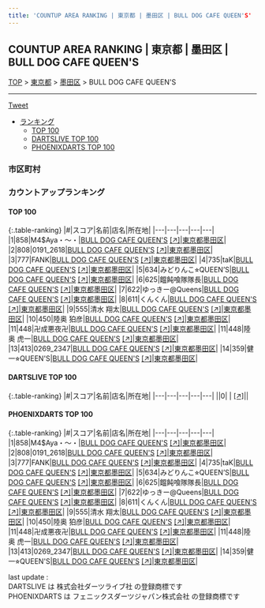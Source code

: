 ```yaml
---
title: 'COUNTUP AREA RANKING | 東京都 | 墨田区 | BULL DOG CAFE QUEEN'S'
---
```

## COUNTUP AREA RANKING | 東京都 | 墨田区 | BULL DOG CAFE QUEEN'S

[TOP](/darts/rank/) > [東京都](/darts/rank/東京都/) > [墨田区](/darts/rank/東京都/墨田区/) > BULL DOG CAFE QUEEN'S

___

<a href="https://twitter.com/share?ref_src=twsrc%5Etfw" data-text="COUNTUP AREA RANKING | 東京都墨田区BULL DOG CAFE QUEEN'S" class="twitter-share-button" data-hashtags="DARTSLIVE,PHOENIXDARTS,darts,ダーツ" data-show-count="false">Tweet</a>

* [ランキング](#カウントアップランキング)
    * [TOP 100](#top-100)
    * [DARTSLIVE TOP 100](#dartslive-top-100)
    * [PHOENIXDARTS TOP 100](#phoenixdarts-top-100)

### 市区町村

<ul>

</ul>

### カウントアップランキング

#### TOP 100



{:.table-ranking}
|#|スコア|名前|店名|所在地|
|---|---|---|---|---|
|1|858|<span class="rank-name-pd">M4$Aya・〜・</span>|<a href="/darts/rank/shops/80646.html">BULL DOG CAFE QUEEN'S</a> <a href="https://vs.phoenixdarts.com/jp/shop/shopDetailInfo/s_80646?s_seq=80646">[↗]</a>|<a href="/darts/rank/東京都/墨田区">東京都墨田区</a>|
|2|808|<span class="rank-name-pd">0191_2618</span>|<a href="/darts/rank/shops/80646.html">BULL DOG CAFE QUEEN'S</a> <a href="https://vs.phoenixdarts.com/jp/shop/shopDetailInfo/s_80646?s_seq=80646">[↗]</a>|<a href="/darts/rank/東京都/墨田区">東京都墨田区</a>|
|3|777|<span class="rank-name-pd">FANK</span>|<a href="/darts/rank/shops/80646.html">BULL DOG CAFE QUEEN'S</a> <a href="https://vs.phoenixdarts.com/jp/shop/shopDetailInfo/s_80646?s_seq=80646">[↗]</a>|<a href="/darts/rank/東京都/墨田区">東京都墨田区</a>|
|4|735|<span class="rank-name-pd">taK</span>|<a href="/darts/rank/shops/80646.html">BULL DOG CAFE QUEEN'S</a> <a href="https://vs.phoenixdarts.com/jp/shop/shopDetailInfo/s_80646?s_seq=80646">[↗]</a>|<a href="/darts/rank/東京都/墨田区">東京都墨田区</a>|
|5|634|<span class="rank-name-pd">みどりんこ⭐︎QUEEN’S</span>|<a href="/darts/rank/shops/80646.html">BULL DOG CAFE QUEEN'S</a> <a href="https://vs.phoenixdarts.com/jp/shop/shopDetailInfo/s_80646?s_seq=80646">[↗]</a>|<a href="/darts/rank/東京都/墨田区">東京都墨田区</a>|
|6|625|<span class="rank-name-pd">饂飩喰隊隊長</span>|<a href="/darts/rank/shops/80646.html">BULL DOG CAFE QUEEN'S</a> <a href="https://vs.phoenixdarts.com/jp/shop/shopDetailInfo/s_80646?s_seq=80646">[↗]</a>|<a href="/darts/rank/東京都/墨田区">東京都墨田区</a>|
|7|622|<span class="rank-name-pd">ゆっきー@Queens</span>|<a href="/darts/rank/shops/80646.html">BULL DOG CAFE QUEEN'S</a> <a href="https://vs.phoenixdarts.com/jp/shop/shopDetailInfo/s_80646?s_seq=80646">[↗]</a>|<a href="/darts/rank/東京都/墨田区">東京都墨田区</a>|
|8|611|<span class="rank-name-pd">くんくん</span>|<a href="/darts/rank/shops/80646.html">BULL DOG CAFE QUEEN'S</a> <a href="https://vs.phoenixdarts.com/jp/shop/shopDetailInfo/s_80646?s_seq=80646">[↗]</a>|<a href="/darts/rank/東京都/墨田区">東京都墨田区</a>|
|9|555|<span class="rank-name-pd">清水 翔太</span>|<a href="/darts/rank/shops/80646.html">BULL DOG CAFE QUEEN'S</a> <a href="https://vs.phoenixdarts.com/jp/shop/shopDetailInfo/s_80646?s_seq=80646">[↗]</a>|<a href="/darts/rank/東京都/墨田区">東京都墨田区</a>|
|10|450|<span class="rank-name-pd">陸奥 狛彦</span>|<a href="/darts/rank/shops/80646.html">BULL DOG CAFE QUEEN'S</a> <a href="https://vs.phoenixdarts.com/jp/shop/shopDetailInfo/s_80646?s_seq=80646">[↗]</a>|<a href="/darts/rank/東京都/墨田区">東京都墨田区</a>|
|11|448|<span class="rank-name-pd">卍成悪夜卍</span>|<a href="/darts/rank/shops/80646.html">BULL DOG CAFE QUEEN'S</a> <a href="https://vs.phoenixdarts.com/jp/shop/shopDetailInfo/s_80646?s_seq=80646">[↗]</a>|<a href="/darts/rank/東京都/墨田区">東京都墨田区</a>|
|11|448|<span class="rank-name-pd">陸奥 虎一</span>|<a href="/darts/rank/shops/80646.html">BULL DOG CAFE QUEEN'S</a> <a href="https://vs.phoenixdarts.com/jp/shop/shopDetailInfo/s_80646?s_seq=80646">[↗]</a>|<a href="/darts/rank/東京都/墨田区">東京都墨田区</a>|
|13|413|<span class="rank-name-pd">0269_2347</span>|<a href="/darts/rank/shops/80646.html">BULL DOG CAFE QUEEN'S</a> <a href="https://vs.phoenixdarts.com/jp/shop/shopDetailInfo/s_80646?s_seq=80646">[↗]</a>|<a href="/darts/rank/東京都/墨田区">東京都墨田区</a>|
|14|359|<span class="rank-name-pd">健一⭐︎QUEEN&#x27;S</span>|<a href="/darts/rank/shops/80646.html">BULL DOG CAFE QUEEN'S</a> <a href="https://vs.phoenixdarts.com/jp/shop/shopDetailInfo/s_80646?s_seq=80646">[↗]</a>|<a href="/darts/rank/東京都/墨田区">東京都墨田区</a>|


#### DARTSLIVE TOP 100



{:.table-ranking}
|#|スコア|名前|店名|所在地|
|---|---|---|---|---|
||0|<span class="rank-name-dl"> </span>|<a href="/darts/rank/shops/.html"></a> <a href="">[↗]</a>|<a href="/darts/rank//"></a>|


#### PHOENIXDARTS TOP 100



{:.table-ranking}
|#|スコア|名前|店名|所在地|
|---|---|---|---|---|
|1|858|<span class="rank-name-pd">M4$Aya・〜・</span>|<a href="/darts/rank/shops/80646.html">BULL DOG CAFE QUEEN'S</a> <a href="https://vs.phoenixdarts.com/jp/shop/shopDetailInfo/s_80646?s_seq=80646">[↗]</a>|<a href="/darts/rank/東京都/墨田区">東京都墨田区</a>|
|2|808|<span class="rank-name-pd">0191_2618</span>|<a href="/darts/rank/shops/80646.html">BULL DOG CAFE QUEEN'S</a> <a href="https://vs.phoenixdarts.com/jp/shop/shopDetailInfo/s_80646?s_seq=80646">[↗]</a>|<a href="/darts/rank/東京都/墨田区">東京都墨田区</a>|
|3|777|<span class="rank-name-pd">FANK</span>|<a href="/darts/rank/shops/80646.html">BULL DOG CAFE QUEEN'S</a> <a href="https://vs.phoenixdarts.com/jp/shop/shopDetailInfo/s_80646?s_seq=80646">[↗]</a>|<a href="/darts/rank/東京都/墨田区">東京都墨田区</a>|
|4|735|<span class="rank-name-pd">taK</span>|<a href="/darts/rank/shops/80646.html">BULL DOG CAFE QUEEN'S</a> <a href="https://vs.phoenixdarts.com/jp/shop/shopDetailInfo/s_80646?s_seq=80646">[↗]</a>|<a href="/darts/rank/東京都/墨田区">東京都墨田区</a>|
|5|634|<span class="rank-name-pd">みどりんこ⭐︎QUEEN’S</span>|<a href="/darts/rank/shops/80646.html">BULL DOG CAFE QUEEN'S</a> <a href="https://vs.phoenixdarts.com/jp/shop/shopDetailInfo/s_80646?s_seq=80646">[↗]</a>|<a href="/darts/rank/東京都/墨田区">東京都墨田区</a>|
|6|625|<span class="rank-name-pd">饂飩喰隊隊長</span>|<a href="/darts/rank/shops/80646.html">BULL DOG CAFE QUEEN'S</a> <a href="https://vs.phoenixdarts.com/jp/shop/shopDetailInfo/s_80646?s_seq=80646">[↗]</a>|<a href="/darts/rank/東京都/墨田区">東京都墨田区</a>|
|7|622|<span class="rank-name-pd">ゆっきー@Queens</span>|<a href="/darts/rank/shops/80646.html">BULL DOG CAFE QUEEN'S</a> <a href="https://vs.phoenixdarts.com/jp/shop/shopDetailInfo/s_80646?s_seq=80646">[↗]</a>|<a href="/darts/rank/東京都/墨田区">東京都墨田区</a>|
|8|611|<span class="rank-name-pd">くんくん</span>|<a href="/darts/rank/shops/80646.html">BULL DOG CAFE QUEEN'S</a> <a href="https://vs.phoenixdarts.com/jp/shop/shopDetailInfo/s_80646?s_seq=80646">[↗]</a>|<a href="/darts/rank/東京都/墨田区">東京都墨田区</a>|
|9|555|<span class="rank-name-pd">清水 翔太</span>|<a href="/darts/rank/shops/80646.html">BULL DOG CAFE QUEEN'S</a> <a href="https://vs.phoenixdarts.com/jp/shop/shopDetailInfo/s_80646?s_seq=80646">[↗]</a>|<a href="/darts/rank/東京都/墨田区">東京都墨田区</a>|
|10|450|<span class="rank-name-pd">陸奥 狛彦</span>|<a href="/darts/rank/shops/80646.html">BULL DOG CAFE QUEEN'S</a> <a href="https://vs.phoenixdarts.com/jp/shop/shopDetailInfo/s_80646?s_seq=80646">[↗]</a>|<a href="/darts/rank/東京都/墨田区">東京都墨田区</a>|
|11|448|<span class="rank-name-pd">卍成悪夜卍</span>|<a href="/darts/rank/shops/80646.html">BULL DOG CAFE QUEEN'S</a> <a href="https://vs.phoenixdarts.com/jp/shop/shopDetailInfo/s_80646?s_seq=80646">[↗]</a>|<a href="/darts/rank/東京都/墨田区">東京都墨田区</a>|
|11|448|<span class="rank-name-pd">陸奥 虎一</span>|<a href="/darts/rank/shops/80646.html">BULL DOG CAFE QUEEN'S</a> <a href="https://vs.phoenixdarts.com/jp/shop/shopDetailInfo/s_80646?s_seq=80646">[↗]</a>|<a href="/darts/rank/東京都/墨田区">東京都墨田区</a>|
|13|413|<span class="rank-name-pd">0269_2347</span>|<a href="/darts/rank/shops/80646.html">BULL DOG CAFE QUEEN'S</a> <a href="https://vs.phoenixdarts.com/jp/shop/shopDetailInfo/s_80646?s_seq=80646">[↗]</a>|<a href="/darts/rank/東京都/墨田区">東京都墨田区</a>|
|14|359|<span class="rank-name-pd">健一⭐︎QUEEN&#x27;S</span>|<a href="/darts/rank/shops/80646.html">BULL DOG CAFE QUEEN'S</a> <a href="https://vs.phoenixdarts.com/jp/shop/shopDetailInfo/s_80646?s_seq=80646">[↗]</a>|<a href="/darts/rank/東京都/墨田区">東京都墨田区</a>|


<div class="footer border-top border-gray-light mt-5 pt-3 text-right text-gray">
    last update : <span style="font-weight: italic" id="foot_last_modified"></span><br />
    DARTSLIVE は 株式会社ダーツライブ社 の登録商標です<br />
    PHOENIXDARTS は フェニックスダーツジャパン株式会社 の登録商標です<br />
</div>

<script src="https://cdnjs.cloudflare.com/ajax/libs/jquery.tablesorter/2.31.3/js/jquery.tablesorter.min.js" integrity="sha512-qzgd5cYSZcosqpzpn7zF2ZId8f/8CHmFKZ8j7mU4OUXTNRd5g+ZHBPsgKEwoqxCtdQvExE5LprwwPAgoicguNg==" crossorigin="anonymous" referrerpolicy="no-referrer"></script>
<link rel="stylesheet" href="https://cdnjs.cloudflare.com/ajax/libs/jquery.tablesorter/2.31.3/css/theme.default.min.css" integrity="sha512-wghhOJkjQX0Lh3NSWvNKeZ0ZpNn+SPVXX1Qyc9OCaogADktxrBiBdKGDoqVUOyhStvMBmJQ8ZdMHiR3wuEq8+w==" crossorigin="anonymous" referrerpolicy="no-referrer" />
<script>
$(function() {
    $(".table-ranking").tablesorter({sortList:[[0, 0]]});
    $("#foot_last_modified").text(formatDate(new Date(document.lastModified), 'yyyy-MM-dd HH:mm:ss'));
});
</script>

<script async src="https://platform.twitter.com/widgets.js" charset="utf-8"></script>